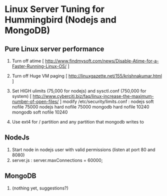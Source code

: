 Linux Server Tuning for Hummingbird (Nodejs and MongoDB)
========================================================

Pure Linux server performance
-----------------------------
1. Turn off atime [ http://www.findmysoft.com/news/Disable-Atime-for-a-Faster-Running-Linux-OS/ ]
2. Turn off Huge VM paging [ http://linuxgazette.net/155/krishnakumar.html ]
3. Set HIGH ulimits (75,000 for nodejs) and sysctl.conf (750,000 for system) [ http://www.cyberciti.biz/faq/linux-increase-the-maximum-number-of-open-files/ ] 
   modify /etc/security/limits.conf :
        nodejs 		 soft	 nofile		 75000
        nodejs		 hard	 nofile	   75000
        mongodb    hard  nofile    10240
        mongodb    soft  nofile    10240
   
4. Use ext4 for / partition and any partition that mongodb writes to


NodeJs
------
1. Start node in nodejs user with valid permissions (listen at port 80 and 8080)
2. server.js : server.maxConnections = 60000;

MongoDB
-------
1. (nothing yet, suggestions?)